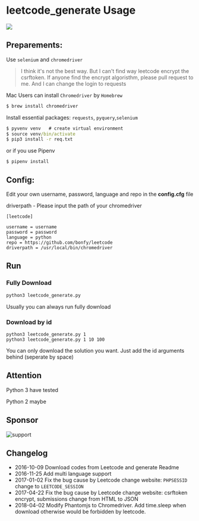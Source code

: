 # leetcode_generate Usage

![](https://github.com/bonfy/leetcode/blob/master/demo/leetcode.gif)

## Preparements:

Use `selenium` and `chromedriver`

> I think it's not the best way. But I can't find way leetcode encrypt the csrftoken.
> If anyone find the encrypt algoristhm, please pull request to me. And I can change the login to requests

Mac Users can install `Chromedriver` by `Homebrew`

``` cmd
$ brew install chromedriver
```

Install essential packages: `requests`, `pyquery`,`selenium`
```cmd
$ pyvenv venv   # create virtual environment
$ source venv/bin/activate
$ pip3 install -r req.txt
```
or if you use Pipenv

```
$ pipenv install
```

## Config:

Edit your own username, password, language and repo in the **config.cfg** file

driverpath - Please input the path of your chromedriver

```
[leetcode]

username = username
password = password
language = python
repo = https://github.com/bonfy/leetcode
driverpath = /usr/local/bin/chromedriver
```

## Run

### Fully Download
```cmd
python3 leetcode_generate.py
```
Usually you can always run fully download

### Download by id
```
python3 leetcode_generate.py 1
python3 leetcode_generate.py 1 10 100
```
You can only download the solution you want.
Just add the id arguments behind (seperate by space)


## Attention
Python 3 have tested

Python 2 maybe

## Sponsor

![support](http://7i7k6w.com1.z0.glb.clouddn.com/weixin_alipay_new.jpg)

## Changelog

- 2016-10-09 Download codes from Leetcode and generate Readme
- 2016-11-25 Add multi language support
- 2017-01-02 Fix the bug cause by Leetcode change website: `PHPSESSID` change to `LEETCODE_SESSION`
- 2017-04-22 Fix the bug cause by Leetcode change website: csrftoken encrypt, submissions change from HTML to JSON
- 2018-04-02 Modify Phantomjs to Chromedriver. Add time.sleep when download otherwise would be forbidden by leetcode.
